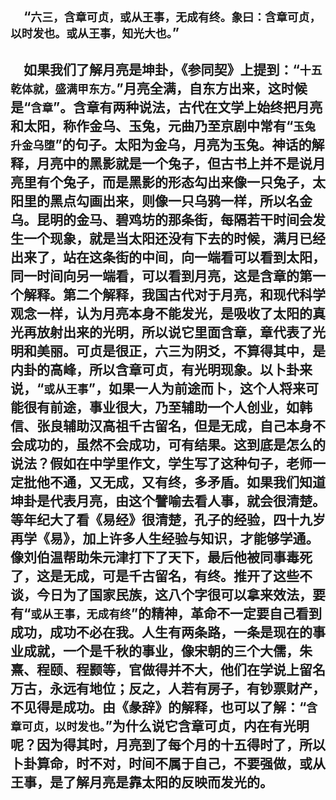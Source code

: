 &emsp;“``六三，含章可贞，或从王事，无成有终。象曰：含章可贞，以时发也。或从王事，知光大也。``”
---
&emsp;如果我们了解月亮是坤卦，《参同契》上提到：“``十五乾体就，盛满甲东方。``”月亮全满，自东方出来，这时候是“``含章``”。含章有两种说法，古代在文学上始终把月亮和太阳，称作金乌、玉兔，元曲乃至京剧中常有“``玉兔升金乌堕``”的句子。太阳为金乌，月亮为玉兔。神话的解释，月亮中的黑影就是一个兔子，但古书上并不是说月亮里有个兔子，而是黑影的形态勾出来像一只兔子，太阳里的黑点勾画出来，则像一只乌鸦一样，所以名金乌。昆明的金马、碧鸡坊的那条街，每隔若干时间会发生一个现象，就是当太阳还没有下去的时候，满月已经出来了，站在这条街的中间，向一端看可以看到太阳，同一时间向另一端看，可以看到月亮，这是含章的第一个解释。第二个解释，我国古代对于月亮，和现代科学观念一样，认为月亮本身不能发光，是吸收了太阳的真光再放射出来的光明，所以说它里面含章，章代表了光明和美丽。可贞是很正，六三为阴爻，不算得其中，是内卦的高峰，所以含章可贞，有光明现象。以卜卦来说，“``或从王事``”，如果一人为前途而卜，这个人将来可能很有前途，事业很大，乃至辅助一个人创业，如韩信、张良辅助汉高祖千古留名，但是无成，自己本身不会成功的，虽然不会成功，可有结果。这到底是怎么的说法？假如在中学里作文，学生写了这种句子，老师一定批他不通，又无成，又有终，多矛盾。如果我们知道坤卦是代表月亮，由这个譬喻去看人事，就会很清楚。等年纪大了看《易经》很清楚，孔子的经验，四十九岁再学《易》，加上许多人生经验与知识，才能够学通。像刘伯温帮助朱元津打下了天下，最后他被同事毒死了，这是无成，可是千古留名，有终。推开了这些不谈，今日为了国家民族，这八个字很可以拿来效法，要有“``或从王事，无成有终``”的精神，革命不一定要自己看到成功，成功不必在我。人生有两条路，一条是现在的事业成就，一个是千秋的事业，像宋朝的三个大儒，朱熹、程颐、程颢等，官做得并不大，他们在学说上留名万古，永远有地位；反之，人若有房子，有钞票财产，不见得是成功。由《彖辞》的解释，也可以了解：“``含章可贞，以时发也。``”为什么说它含章可贞，内在有光明呢？因为得其时，月亮到了每个月的十五得时了，所以卜卦算命，时不对，时间不属于自己，不要强做，或从王事，是了解月亮是靠太阳的反映而发光的。
---
